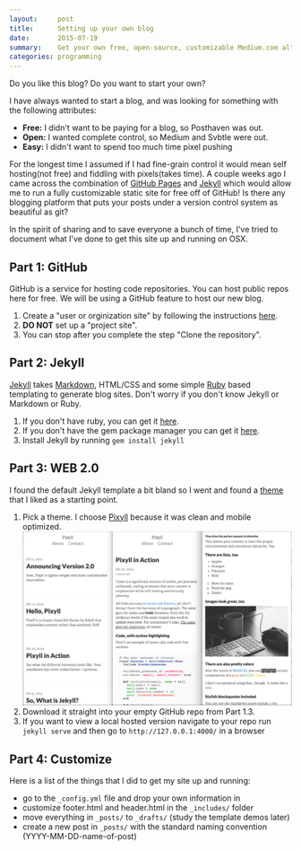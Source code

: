 ```yaml
---
layout:     post
title:      Setting up your own blog
date:       2015-07-19
summary:    Get your own free, open-source, customizable Medium.com alternative up and running in an hour.
categories: programming
---
```


Do you like this blog? Do you want to start your own?

I have always wanted to start a blog, and was looking for something with the following attributes:

* **Free:** I didn't want to be paying for a blog, so Posthaven was out.
* **Open:** I wanted complete control, so Medium and Svbtle were out.
* **Easy:** I didn't want to spend too much time pixel pushing

For the longest time I assumed if I had fine-grain control it would mean self hosting(not free) and fiddling with pixels(takes time). A couple weeks ago I came across the combination of [GitHub Pages](https://pages.github.com/) and [Jekyll](http://jekyllrb.com/) which would allow me to run a fully customizable static site for free off of GitHub! Is there any blogging platform that puts your posts under a version control system as beautiful as git?

In the spirit of sharing and to save everyone a bunch of time, I've tried to document what I've done to get this site up and running on OSX.


## Part 1: GitHub

GitHub is a service for hosting code repositories. You can host public repos here for free. We will be using a GitHub feature to host our new blog.

1. Create a "user or orginization site" by following the instructions [here](https://pages.github.com/).
2. **DO NOT** set up a "project site".
3. You can stop after you complete the step "Clone the repository".


## Part 2: Jekyll

[Jekyll](http://jekyllrb.com/) takes [Markdown](https://en.wikipedia.org/wiki/Markdown), HTML/CSS and some simple [Ruby](https://www.ruby-lang.org/) based templating to generate blog sites. Don't worry if you don't know Jekyll or Markdown or Ruby.

1. If you don't have ruby, you can get it [here](https://www.ruby-lang.org/en/downloads/).
2. If you don't have the gem package manager you can get it [here](https://rubygems.org/pages/download).
3. Install Jekyll by running ``gem install jekyll``



## Part 3: WEB 2.0

I found the default Jekyll template a bit bland so I went and found a [theme](http://jekyllthemes.org/) that I liked as a starting point.

1. Pick a theme. I choose [Pixyll](http://pixyll.com/) because it was clean and mobile optimized.
![Pixell on mobile](/images/2015-07-19-setting-up-your-own-blog/pixyll_mobile_view.png)
2. Download it straight into your empty GitHub repo from Part 1.3.
3. If you want to view a local hosted version navigate to your repo run ``jekyll serve``
  and then go to ``http://127.0.0.1:4000/`` in a browser

## Part 4: Customize

Here is a list of the things that I did to get my site up and running:

* go to the ``_config.yml`` file and drop your own information in
* customize footer.html and header.html in the ``_includes/`` folder
* move everything in ``_posts/`` to ``_drafts/`` (study the template demos later)
* create a new post in ``_posts/`` with the standard naming convention (YYYY-MM-DD-name-of-post)




